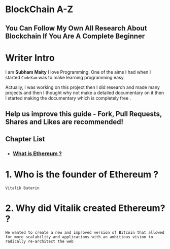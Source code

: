# BlockChain A-Z
## You Can Follow My Own All Research About Blockchain If You Are A Complete Beginner

# Writer Intro
I am **Subham Maity**
I love Programming. One of the aims I had when I started ```CodeXam``` was to make learning programming easy.

Actually, I was working on this project then I did research and made many projects and then I thought why not make a detailed documentary on it then I started making the documentary which is completely free .
## Help us improve this guide - **Fork, Pull Requests, Shares and Likes are recommended**!

## Chapter List
* ### [What is Ethereum ?](#)


# 1. Who is the founder of Ethereum ?
```text
Vitalik Buterin
```
# 2. Why did Vitalik created Ethereum? ?
```text
He wanted to create a new and improved version of Bitcoin that allowed for more scalability and applications with an ambitious vision to radically re-architect the web
```
